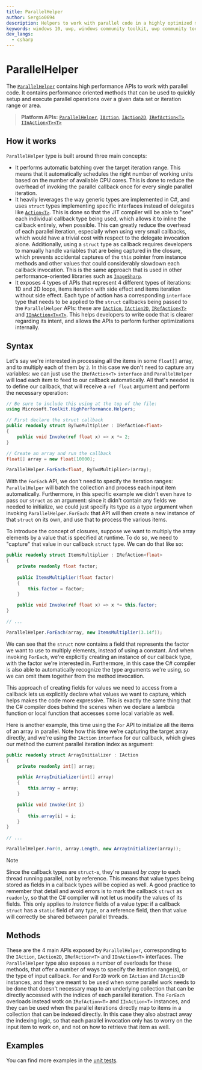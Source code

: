```yaml
---
title: ParallelHelper
author: Sergio0694
description: Helpers to work with parallel code in a highly optimized manner
keywords: windows 10, uwp, windows community toolkit, uwp community toolkit, uwp toolkit, parallel, high performance, net core, net standard
dev_langs:
  - csharp
---
```


# ParallelHelper

The [`ParallelHelper`](/dotnet/api/microsoft.toolkit.highperformance.helpers.parallelhelper) contains high performance APIs to work with parallel code. It contains performance oriented methods that can be used to quickly setup and execute parallel operations over a given data set or iteration range or area.

> **Platform APIs:** [`ParallelHelper`](/dotnet/api/microsoft.toolkit.highperformance.helpers.parallelhelper), [`IAction`](/dotnet/api/microsoft.toolkit.highperformance.helpers.IAction), [`IAction2D`](/dotnet/api/microsoft.toolkit.highperformance.helpers.IAction2D), [`IRefAction<T>`](/dotnet/api/microsoft.toolkit.highperformance.helpers.IRefAction-1), [`IInAction<T><T>`](/dotnet/api/microsoft.toolkit.highperformance.helpers.IInAction-1)

## How it works

`ParallelHelper` type is built around three main concepts:

- It performs automatic batching over the target iteration range. This means that it automatically schedules the right number of working units based on the number of available CPU cores. This is done to reduce the overhead of invoking the parallel callback once for every single parallel iteration.
- It heavily leverages the way generic types are implemented in C#, and uses `struct` types implementing specific interfaces instead of delegates like [`Action<T>`](/dotnet/api/system.action-1). This is done so that the JIT compiler will be able to "see" each individual callback type being used, which allows it to inline the callback entirely, when possible. This can greatly reduce the overhead of each parallel iteration, especially when using very small callbacks, which would have a trivial cost with respect to the delegate invocation alone. Additionally, using a `struct` type as callback requires developers to manually handle variables that are being captured in the closure, which prevents accidental captures of the `this` pointer from instance methods and other values that could considerably slowdown each callback invocation. This is the same approach that is used in other performance-oriented libraries such as [`ImageSharp`](https://github.com/SixLabors/ImageSharp).
- It exposes 4 types of APIs that represent 4 different types of iterations: 1D and 2D loops, items iteration with side effect and items iteration without side effect. Each type of action has a corresponding `interface` type that needs to be applied to the `struct` callbacks being passed to the `ParallelHelper` APIs: these are [`IAction`](/dotnet/api/microsoft.toolkit.highperformance.helpers.IAction), [`IAction2D`](/dotnet/api/microsoft.toolkit.highperformance.helpers.IAction2D), [`IRefAction<T>`](/dotnet/api/microsoft.toolkit.highperformance.helpers.IRefAction-1) and [`IInAction<T><T>`](/dotnet/api/microsoft.toolkit.highperformance.helpers.IInAction-1). This helps developers to write code that is clearer regarding its intent, and allows the APIs to perform further optimizations internally.

## Syntax

Let's say we're interested in processing all the items in some `float[]` array, and to multiply each of them by `2`. In this case we don't need to capture any variables: we can just use the `IRefAction<T>` `interface` and `ParallelHelper` will load each item to feed to our callback automatically. All that's needed is to define our callback, that will receive a `ref float` argument and perform the necessary operation:

```csharp
// Be sure to include this using at the top of the file:
using Microsoft.Toolkit.HighPerformance.Helpers;

// First declare the struct callback
public readonly struct ByTwoMultiplier : IRefAction<float>
{
    public void Invoke(ref float x) => x *= 2;
}

// Create an array and run the callback
float[] array = new float[10000];

ParallelHelper.ForEach<float, ByTwoMultiplier>(array);
```

With the `ForEach` API, we don't need to specify the iteration ranges: `ParallelHelper` will batch the collection and process each input item automatically. Furthermore, in this specific example we didn't even have to pass our `struct` as an argument: since it didn't contain any fields we needed to initialize, we could just specify its type as a type argument when invoking `ParallelHelper.ForEach`: that API will then create a new instance of that `struct` on its own, and use that to process the various items.

To introduce the concept of closures, suppose we want to multiply the array elements by a value that is specified at runtime. To do so, we need to "capture" that value in our callback `struct` type. We can do that like so:

```csharp
public readonly struct ItemsMultiplier : IRefAction<float>
{
    private readonly float factor;
    
    public ItemsMultiplier(float factor)
    {
        this.factor = factor;
    }

    public void Invoke(ref float x) => x *= this.factor;
}

// ...

ParallelHelper.ForEach(array, new ItemsMultiplier(3.14f));
```

We can see that the `struct` now contains a field that represents the factor we want to use to multiply elements, instead of using a constant. And when invoking `ForEach`, we're explicitly creating an instance of our callback type, with the factor we're interested in. Furthermore, in this case the C# compiler is also able to automatically recognize the type arguments we're using, so we can omit them together from the method invocation.

This approach of creating fields for values we need to access from a callback lets us explicitly declare what values we want to capture, which helps makes the code more expressive. This is exactly the same thing that the C# compiler does behind the scenes when we declare a lambda function or local function that accesses some local variable as well.

Here is another example, this time using the `For` API to initialize all the items of an array in parallel. Note how this time we're capturing the target array directly, and we're using the `IAction` `interface` for our callback, which gives our method the current parallel iteration index as argument:

```csharp
public readonly struct ArrayInitializer : IAction
{
    private readonly int[] array;

    public ArrayInitializer(int[] array)
    {
        this.array = array;
    }

    public void Invoke(int i)
    {
        this.array[i] = i;
    }
}

// ...

ParallelHelper.For(0, array.Length, new ArrayInitializer(array));
```

> [!NOTE]
> Since the callback types are `struct`-s, they're passed _by copy_ to each thread running parallel, not by reference. This means that value types being stored as fields in a callback types will be copied as well. A good practice to remember that detail and avoid errors is to mark the callback `struct` as `readonly`, so that the C# compiler will not let us modify the values of its fields. This only applies to _instance_ fields of a value type: if a callback `struct` has a `static` field of any type, or a reference field, then that value will correctly be shared between parallel threads.

## Methods

These are the 4 main APIs exposed by `ParallelHelper`, corresponding to the `IAction`, `IAction2D`, `IRefAction<T>` and `IInAction<T>` interfaces. The `ParallelHelper` type also exposes a number of overloads for these methods, that offer a number of ways to specify the iteration range(s), or the type of input callback. `For` and `For2D` work on `IAction` and `IAction2D` instances, and they are meant to be used when some parallel work needs to be done that doesn't necessary map to an underlying collection that can be directly accessed with the indices of each parallel iteration. The `ForEach` overloads instead wotk on `IRefAction<T>` and `IInAction<T>` instances, and they can be used when the parallel iterations directly map to items in a collection that can be indexed directly. In this case they also abstract away the indexing logic, so that each parallel invocation only has to worry on the input item to work on, and not on how to retrieve that item as well.

## Examples

You can find more examples in the [unit tests](https://github.com/windows-toolkit/WindowsCommunityToolkit/blob/rel/7.1.0/UnitTests/UnitTests.HighPerformance.Shared/Helpers).
